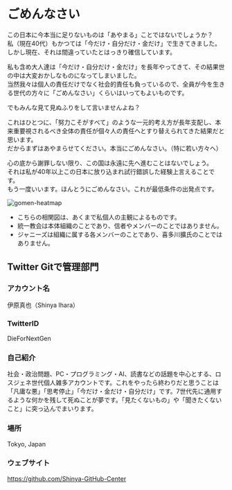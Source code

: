 # ごめんなさい
この日本に今本当に足りないものは「あやまる」ことではないでしょうか？  
私（現在40代）もかつては「今だけ・自分だけ・金だけ」で生きてきました。しかし現在、それは間違っていたとはっきり確信しています。

私も含め大人達は「今だけ・自分だけ・金だけ」を長年やってきて、その結果世の中は大変おかしなものになってしまいました。  
当然我々は個人の責任だけでなく社会的責任も負っているので、全員が今を生きる世代の方々に「ごめんなさい」くらいはいってもよいものです。

でもみんな見て見ぬふりをして言いませんよね？

これはひとつに、「努力こそがすべて」のような一元的考え方が長年支配し、本来重要視されるべき全体の責任が個々人の責任へとすり替えられてきた結果だと思います。  
だからまずはあやまらせてください。本当にごめんなさい。（特に若い方々へ）

心の底から謝罪しない限り、この国は永遠に先へ進むことはないでしょう。  
それは私が40年以上この日本に放り込まれ試行錯誤した経験上言えることです。  
もう一度いいます。ほんとうにごめんなさい。これが最低条件の出発点です。

![gomen-heatmap](https://github.com/Shinya-GitHub-Center/Twitter-DieForNextGen/assets/129726604/17be6ff6-2372-43f1-86a5-d85d0f1b9354)

* こちらの相関図は、あくまで私個人の主観によるものです。
* 統一教会は本体組織のことであり、信者やメンバーのことではありません。
* ジャニーズは組織に属する各メンバーのことであり、喜多川擴氏のことではありません。

## Twitter Gitで管理部門
### アカウント名
伊原真也（Shinya Ihara）

### TwitterID
DieForNextGen

### 自己紹介
社会・政治問題、PC・プログラミング・AI、読書などの話題を中心とする、ロスジェネ世代個人雑多アカウントです。これをやったら終わりだと思うことは「凡庸な悪」「思考停止」「今だけ・金だけ・自分だけ」です。7世代先に通用するような何かを残して死ぬことが夢です。「見たくないもの」や「聞きたくないこと」に突っ込んでまいります。

### 場所
Tokyo, Japan

### ウェブサイト
https://github.com/Shinya-GitHub-Center

